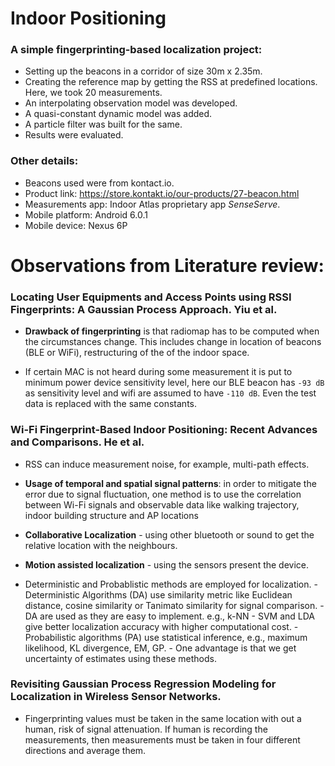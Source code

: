 # Indoor Positioning

### A simple fingerprinting-based localization project:

- Setting up the beacons in a corridor of size 30m x 2.35m. 
- Creating the reference map by getting the RSS at predefined locations. Here, we took 20 measurements.
- An interpolating observation model was developed.
- A quasi-constant dynamic model was added.
- A particle filter was built for the same.
- Results were evaluated.

### Other details:
- Beacons used were from kontact.io.
- Product link: https://store.kontakt.io/our-products/27-beacon.html
- Measurements app: Indoor Atlas proprietary app *SenseServe*.
- Mobile platform: Android 6.0.1
- Mobile device: Nexus 6P

# Observations from Literature review:
### Locating User Equipments and Access Points using RSSI Fingerprints: A Gaussian Process Approach. Yiu et al.

- **Drawback of fingerprinting** is that radiomap has to be computed when the circumstances change. This includes change in location of beacons (BLE or WiFi), restructuring of the of the indoor space. 

- If certain MAC is not heard during some measurement it is put to minimum power device sensitivity level, here our BLE beacon has `-93 dB` as sensitivity level and wifi are assumed to have `-110 dB`. Even the test data is replaced with the same constants.

### Wi-Fi Fingerprint-Based Indoor Positioning: Recent Advances and Comparisons. He et al.

- RSS can induce measurement noise, for example, multi-path effects.

- **Usage of temporal and spatial signal patterns**: in order to mitigate the error due to signal fluctuation, one method is to use the correlation between Wi-Fi signals and observable data like walking trajectory, indoor building structure and AP locations

- **Collaborative Localization** - using other bluetooth or sound to get the relative location with the neighbours.

- **Motion assisted localization** - using the sensors present the device.

- Deterministic and Probablistic methods are employed for localization. 
      - Deterministic Algorithms (DA) use similarity metric like Euclidean distance, cosine similarity or Tanimato similarity for signal comparison.
      - DA are used as they are easy to implement. e.g., k-NN 
      - SVM and LDA give better localization accuracy with higher computational cost.
      - Probabilistic algorithms (PA) use statistical inference, e.g., maximum likelihood, KL divergence, EM, GP.
      - One advantage is that we get uncertainty of estimates using these methods.
      
### Revisiting Gaussian Process Regression Modeling for Localization in Wireless Sensor Networks.

- Fingerprinting values must be taken in the same location with out a human, risk of signal attenuation. If human is recording the measurements, then measurements must be taken in four different directions and average them.
